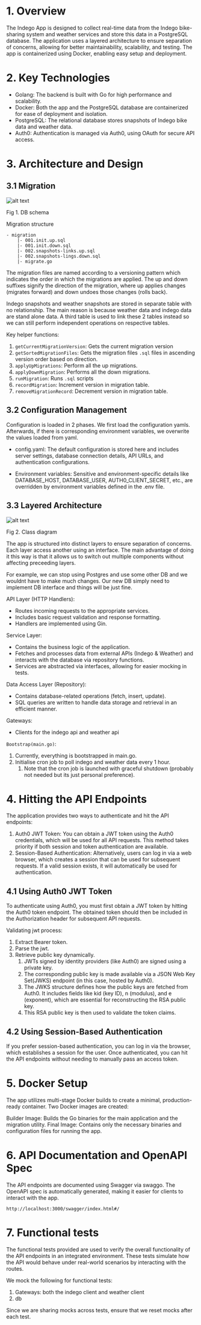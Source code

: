 # 1. Overview

The Indego App is designed to collect real-time data from the Indego bike-sharing system and weather services and store this data in a PostgreSQL database. The application uses a layered architecture to ensure separation of concerns, allowing for better maintainability, scalability, and testing. The app is containerized using Docker, enabling easy setup and deployment.

# 2. Key Technologies
- Golang: The backend is built with Go for high performance and scalability.
- Docker: Both the app and the PostgreSQL database are containerized for ease of deployment and isolation.
- PostgreSQL: The relational database stores snapshots of Indego bike data and weather data.
- Auth0: Authentication is managed via Auth0, using OAuth for secure API access.

# 3. Architecture and Design

## 3.1 Migration

![alt text](indego_db_schema.png)

Fig 1. DB schema

Migration structure
```
- migration
    |- 001.init.up.sql
    |- 001.init.down.sql
    |- 002.snapshots-links.up.sql
    |- 002.snapshots-lings.down.sql
    |- migrate.go
```
The migration files are named according to a versioning pattern which indicates the order in which the migrations are applied. The up and down suffixes signify the direction of the migration, where up applies changes (migrates forward) and down undoes those changes (rolls back).

Indego snapshots and weather snapshots are stored in separate table with no relationship. The main reason is because weather data and indego data are stand alone data.
A third table is used to link these 2 tables instead so we can still perform independent operations on respective tables.

Key helper functions:

1. `getCurrentMigrationVersion`: Gets the current migration version
2. `getSortedMigrationFiles`: Gets the migration files `.sql` files in ascending version order based on direction.
3. `applyUpMigrations`: Perform all the up migrations.
4. `applyDownMigration`: Performs all the down migrations.
5. `runMigration`: Runs `.sql` scripts
6. `recordMigration`: Increment version in migration table.
7. `removeMigrationRecord`: Decrement version in migration table.


## 3.2 Configuration Management
Configuration is loaded in 2 phases. We first load the configuration yamls. Afterwards, if there is corresponding environment variables, we overwrite the values loaded from yaml.

- config.yaml: The default configuration is stored here and includes server settings, database connection details, API URLs, and authentication configurations.

- Environment variables: Sensitive and environment-specific details like DATABASE_HOST, DATABASE_USER, AUTH0_CLIENT_SECRET, etc., are overridden by environment variables defined in the .env file.

## 3.3 Layered Architecture

![alt text](indego_class_diagram.png)

Fig 2. Class diagram

The app is structured into distinct layers to ensure separation of concerns. Each layer access another using an interface. The main advantage of doing it this way is that it allows us to switch out multiple components without affecting preceeding layers. 

For example, we can stop using Postgres and use some other DB and we wouldnt have to make much changes. Our new DB simply need to implement DB interface and things will be just fine.

API Layer (HTTP Handlers):
- Routes incoming requests to the appropriate services.
- Includes basic request validation and response formatting.
- Handlers are implemented using Gin.
  
Service Layer:
- Contains the business logic of the application.
- Fetches and processes data from external APIs (Indego & Weather) and interacts with the database via repository functions.
- Services are abstracted via interfaces, allowing for easier mocking in tests.

Data Access Layer (Repository):
- Contains database-related operations (fetch, insert, update).
- SQL queries are written to handle data storage and retrieval in an efficient manner.
  
Gateways:
- Clients for the indego api and weather api

`Bootstrap(main.go)`:
1. Currently, everything is bootstrapped in main.go.
2. Initialise cron job to poll indego and weather data every 1 hour.
   1. Note that the cron job is launched with graceful shutdown (probably not needed but its just personal preference).

# 4. Hitting the API Endpoints
The application provides two ways to authenticate and hit the API endpoints:
1. Auth0 JWT Token: You can obtain a JWT token using the Auth0 credentials, which will be used for all API requests. This method takes priority if both session and token authentication are available.
2. Session-Based Authentication: Alternatively, users can log in via a web browser, which creates a session that can be used for subsequent requests. If a valid session exists, it will automatically be used for authentication.

## 4.1 Using Auth0 JWT Token
To authenticate using Auth0, you must first obtain a JWT token by hitting the Auth0 token endpoint. The obtained token should then be included in the Authorization header for subsequent API requests.

Validating jwt process:
1. Extract Bearer token.
2. Parse the jwt.
3. Retrieve public key dynamically.
   1. JWTs signed by identity providers (like Auth0) are signed using a private key.
   2. The corresponding public key is made available via a JSON Web Key Set(JWKS) endpoint (in this case, hosted by Auth0).
   3. The JWKS structure defines how the public keys are fetched from Auth0. It includes fields like kid (key ID), n (modulus), and e (exponent), which are essential for reconstructing the RSA public key.
   4. This RSA public key is then used to validate the token claims.

## 4.2 Using Session-Based Authentication
If you prefer session-based authentication, you can log in via the browser, which establishes a session for the user. Once authenticated, you can hit the API endpoints without needing to manually pass an access token.

# 5. Docker Setup
The app utilizes multi-stage Docker builds to create a minimal, production-ready container. Two Docker images are created:

Builder Image: Builds the Go binaries for the main application and the migration utility.
Final Image: Contains only the necessary binaries and configuration files for running the app.

# 6. API Documentation and OpenAPI Spec
The API endpoints are documented using Swagger via swaggo. The OpenAPI spec is automatically generated, making it easier for clients to interact with the app.

```
http://localhost:3000/swagger/index.html#/
```

# 7. Functional tests

The functional tests provided are used to verify the overall functionality of the API endpoints in an integrated environment. These tests simulate how the API would behave under real-world scenarios by interacting with the routes.

We mock the following for functional tests:
1. Gateways: both the indego client and weather client
2. db

Since we are sharing mocks across tests, ensure that we reset mocks after each test.
